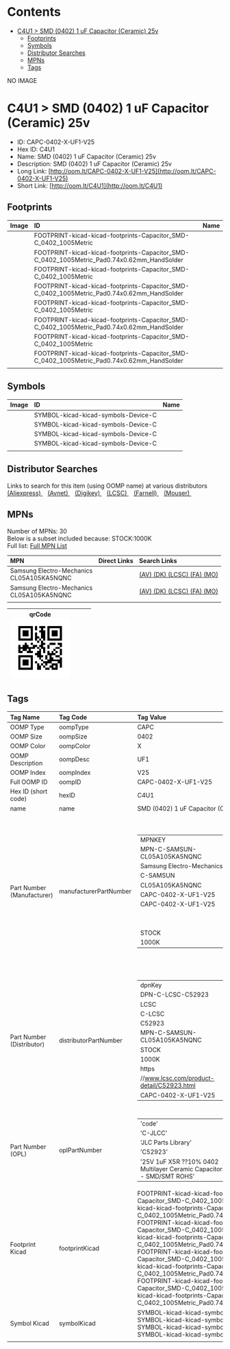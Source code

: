 



Contents
========

* [C4U1 > SMD (0402) 1 uF Capacitor (Ceramic) 25v](#c4u1--smd-0402-1-uf-capacitor-ceramic-25v)
	* [Footprints](#footprints)
	* [Symbols](#symbols)
	* [Distributor Searches](#distributor-searches)
	* [MPNs](#mpns)
	* [Tags](#tags)
  
NO IMAGE  
# C4U1 > SMD (0402) 1 uF Capacitor (Ceramic) 25v

- ID: CAPC-0402-X-UF1-V25
- Hex ID: C4U1
- Name: SMD (0402) 1 uF Capacitor (Ceramic) 25v
- Description: SMD (0402) 1 uF Capacitor (Ceramic) 25v
- Long Link: [http://oom.lt/CAPC-0402-X-UF1-V25](http://oom.lt/CAPC-0402-X-UF1-V25)
- Short Link: [http://oom.lt/C4U1](http://oom.lt/C4U1)

## Footprints
  

|Image|ID|Name|
| :--- | :--- | :--- |
||FOOTPRINT-kicad-kicad-footprints-Capacitor_SMD-C_0402_1005Metric||
||FOOTPRINT-kicad-kicad-footprints-Capacitor_SMD-C_0402_1005Metric_Pad0.74x0.62mm_HandSolder||
||FOOTPRINT-kicad-kicad-footprints-Capacitor_SMD-C_0402_1005Metric||
||FOOTPRINT-kicad-kicad-footprints-Capacitor_SMD-C_0402_1005Metric_Pad0.74x0.62mm_HandSolder||
||FOOTPRINT-kicad-kicad-footprints-Capacitor_SMD-C_0402_1005Metric||
||FOOTPRINT-kicad-kicad-footprints-Capacitor_SMD-C_0402_1005Metric_Pad0.74x0.62mm_HandSolder||
||FOOTPRINT-kicad-kicad-footprints-Capacitor_SMD-C_0402_1005Metric||
||FOOTPRINT-kicad-kicad-footprints-Capacitor_SMD-C_0402_1005Metric_Pad0.74x0.62mm_HandSolder||
||||

## Symbols
  

|Image|ID|Name|
| :--- | :--- | :--- |
|![]()|SYMBOL-kicad-kicad-symbols-Device-C||
|![]()|SYMBOL-kicad-kicad-symbols-Device-C||
|![]()|SYMBOL-kicad-kicad-symbols-Device-C||
|![]()|SYMBOL-kicad-kicad-symbols-Device-C||
||||

## Distributor Searches
  
Links to search for this item (using OOMP name) at various distributors  
[(Aliexpress) ](https://www.aliexpress.com/wholesale?SearchText=1117SMD+0402+1+uF+Capacitor+Ceramic+25v)&nbsp;&nbsp;&nbsp;[(Avnet) ](https://www.avnet.com/shop/us/search/SMD+0402+1+uF+Capacitor+Ceramic+25v)&nbsp;&nbsp;&nbsp;[(Digikey) ](https://www.digikey.co.uk/en/products/result?s=SMD+0402+1+uF+Capacitor+Ceramic+25v)&nbsp;&nbsp;&nbsp;[(LCSC) ](https://www.lcsc.com/search?q=SMD+0402+1+uF+Capacitor+Ceramic+25v)&nbsp;&nbsp;&nbsp;[(Farnell) ](https://uk.farnell.com/search?st=SMD+0402+1+uF+Capacitor+Ceramic+25v)&nbsp;&nbsp;&nbsp;[(Mouser) ](https://www.mouser.com/c/?q=SMD+0402+1+uF+Capacitor+Ceramic+25v)&nbsp;&nbsp;&nbsp;
## MPNs
  
Number of MPNs: 30<br>Below is a subset included because: STOCK:1000K <br>Full list: [Full MPN List](MPNLIST.md)  

|MPN|Direct Links|Search Links|
| :--- | :--- | :--- |
|Samsung Electro-Mechanics<br>CL05A105KA5NQNC||[(AV) ](https://www.avnet.com/shop/us/search/CL05A105KA5NQNC)[(DK) ](https://www.digikey.co.uk/products/en?keywords=CL05A105KA5NQNC)[(LCSC) ](https://www.lcsc.com/search?q=CL05A105KA5NQNC)[(FA) ](https://uk.farnell.com/search?st=CL05A105KA5NQNC)[(MO) ](https://www.mouser.com/c/?q=CL05A105KA5NQNC)|
|Samsung Electro-Mechanics<br>CL05A105KA5NQNC||[(AV) ](https://www.avnet.com/shop/us/search/CL05A105KA5NQNC)[(DK) ](https://www.digikey.co.uk/products/en?keywords=CL05A105KA5NQNC)[(LCSC) ](https://www.lcsc.com/search?q=CL05A105KA5NQNC)[(FA) ](https://uk.farnell.com/search?st=CL05A105KA5NQNC)[(MO) ](https://www.mouser.com/c/?q=CL05A105KA5NQNC)|
||||
  

|qrCode<br>[![](https://raw.githubusercontent.com/oomlout/oomlout_OOMP_parts_V2/main/CAPC/0402/X/UF1/V25/qrCode_140.png)](https://github.com/oomlout/oomlout_OOMP_parts_V2/tree/main/CAPC/0402/X/UF1/V25/qrCode.png)||||
| :---: | :---: | :---: | :---: |

## Tags
  

|Tag Name|Tag Code|Tag Value|
| :--- | :--- | :--- |
|OOMP Type|oompType|CAPC|
|OOMP Size|oompSize|0402|
|OOMP Color|oompColor|X|
|OOMP Description|oompDesc|UF1|
|OOMP Index|oompIndex|V25|
|Full OOMP ID|oompID|CAPC-0402-X-UF1-V25|
|Hex ID (short code)|hexID|C4U1|
|name|name|SMD (0402) 1 uF Capacitor (Ceramic) 25v|
|Part Number (Manufacturer)|manufacturerPartNumber|<table><tr><td>MPNKEY</td></tr><tr><td> MPN-C-SAMSUN-CL05A105KA5NQNC</td><td> MANUFACTURER</td></tr><tr><td> Samsung Electro-Mechanics</td><td> MANUCODE</td></tr><tr><td> C-SAMSUN</td><td> MPN</td></tr><tr><td> CL05A105KA5NQNC</td><td> OOMPIDPARTIAL</td></tr><tr><td> CAPC-0402-X-UF1-V25</td><td> OOMPID</td></tr><tr><td> CAPC-0402-X-UF1-V25</td><td> LINK</td></tr><tr><td> </td><td> DESCRIPTION</td></tr><tr><td> </td><td> TAGS</td></tr><tr><td> STOCK</td></tr><tr><td>1000K</td></tr></table></td><td> <table><tr><td>MPNKEY</td></tr><tr><td> MPN-C-FHGUAN-0402F105M250NT</td><td> MANUFACTURER</td></tr><tr><td> FH (Guangdong Fenghua Advanced Tech)</td><td> MANUCODE</td></tr><tr><td> C-FHGUAN</td><td> MPN</td></tr><tr><td> 0402F105M250NT</td><td> OOMPIDPARTIAL</td></tr><tr><td> CAPC-0402-X-UF1-V25</td><td> OOMPID</td></tr><tr><td> CAPC-0402-X-UF1-V25</td><td> LINK</td></tr><tr><td> </td><td> DESCRIPTION</td></tr><tr><td> </td><td> TAGS</td></tr><tr><td> </td></tr></table></td><td> <table><tr><td>MPNKEY</td></tr><tr><td> MPN-C-MURATA-GRM155R61E105KA12D</td><td> MANUFACTURER</td></tr><tr><td> Murata Electronics</td><td> MANUCODE</td></tr><tr><td> C-MURATA</td><td> MPN</td></tr><tr><td> GRM155R61E105KA12D</td><td> OOMPIDPARTIAL</td></tr><tr><td> CAPC-0402-X-UF1-V25</td><td> OOMPID</td></tr><tr><td> CAPC-0402-X-UF1-V25</td><td> LINK</td></tr><tr><td> </td><td> DESCRIPTION</td></tr><tr><td> </td><td> TAGS</td></tr><tr><td> STOCK</td></tr><tr><td>100K</td></tr></table></td><td> <table><tr><td>MPNKEY</td></tr><tr><td> MPN-C-TDK-CGB2A1JB1E105KT000E</td><td> MANUFACTURER</td></tr><tr><td> TDK</td><td> MANUCODE</td></tr><tr><td> C-TDK</td><td> MPN</td></tr><tr><td> CGB2A1JB1E105KT000E</td><td> OOMPIDPARTIAL</td></tr><tr><td> CAPC-0402-X-UF1-V25</td><td> OOMPID</td></tr><tr><td> CAPC-0402-X-UF1-V25</td><td> LINK</td></tr><tr><td> </td><td> DESCRIPTION</td></tr><tr><td> </td><td> TAGS</td></tr><tr><td> STOCK</td></tr><tr><td>1K</td></tr></table></td><td> <table><tr><td>MPNKEY</td></tr><tr><td> MPN-C-MURATA-GRM155R61E105MA12D</td><td> MANUFACTURER</td></tr><tr><td> Murata Electronics</td><td> MANUCODE</td></tr><tr><td> C-MURATA</td><td> MPN</td></tr><tr><td> GRM155R61E105MA12D</td><td> OOMPIDPARTIAL</td></tr><tr><td> CAPC-0402-X-UF1-V25</td><td> OOMPID</td></tr><tr><td> CAPC-0402-X-UF1-V25</td><td> LINK</td></tr><tr><td> </td><td> DESCRIPTION</td></tr><tr><td> </td><td> TAGS</td></tr><tr><td> </td></tr></table></td><td> <table><tr><td>MPNKEY</td></tr><tr><td> MPN-C-TDK-C1005X5R1E105KT000E</td><td> MANUFACTURER</td></tr><tr><td> TDK</td><td> MANUCODE</td></tr><tr><td> C-TDK</td><td> MPN</td></tr><tr><td> C1005X5R1E105KT000E</td><td> OOMPIDPARTIAL</td></tr><tr><td> CAPC-0402-X-UF1-V25</td><td> OOMPID</td></tr><tr><td> CAPC-0402-X-UF1-V25</td><td> LINK</td></tr><tr><td> </td><td> DESCRIPTION</td></tr><tr><td> </td><td> TAGS</td></tr><tr><td> STOCK</td></tr><tr><td>1K</td></tr></table></td><td> <table><tr><td>MPNKEY</td></tr><tr><td> MPN-C-WALSIN-0402X105K250CT</td><td> MANUFACTURER</td></tr><tr><td> Walsin Tech Corp</td><td> MANUCODE</td></tr><tr><td> C-WALSIN</td><td> MPN</td></tr><tr><td> 0402X105K250CT</td><td> OOMPIDPARTIAL</td></tr><tr><td> CAPC-0402-X-UF1-V25</td><td> OOMPID</td></tr><tr><td> CAPC-0402-X-UF1-V25</td><td> LINK</td></tr><tr><td> </td><td> DESCRIPTION</td></tr><tr><td> </td><td> TAGS</td></tr><tr><td> STOCK</td></tr><tr><td>10K</td></tr></table></td><td> <table><tr><td>MPNKEY</td></tr><tr><td> MPN-C-TAIYOY-TMK105BJ105KV-F</td><td> MANUFACTURER</td></tr><tr><td> Taiyo Yuden</td><td> MANUCODE</td></tr><tr><td> C-TAIYOY</td><td> MPN</td></tr><tr><td> TMK105BJ105KV-F</td><td> OOMPIDPARTIAL</td></tr><tr><td> CAPC-0402-X-UF1-V25</td><td> OOMPID</td></tr><tr><td> CAPC-0402-X-UF1-V25</td><td> LINK</td></tr><tr><td> </td><td> DESCRIPTION</td></tr><tr><td> </td><td> TAGS</td></tr><tr><td> STOCK</td></tr><tr><td>10K</td></tr></table></td><td> <table><tr><td>MPNKEY</td></tr><tr><td> MPN-C-SAMSUN-CL05X105KA5NQNC</td><td> MANUFACTURER</td></tr><tr><td> Samsung Electro-Mechanics</td><td> MANUCODE</td></tr><tr><td> C-SAMSUN</td><td> MPN</td></tr><tr><td> CL05X105KA5NQNC</td><td> OOMPIDPARTIAL</td></tr><tr><td> CAPC-0402-X-UF1-V25</td><td> OOMPID</td></tr><tr><td> CAPC-0402-X-UF1-V25</td><td> LINK</td></tr><tr><td> </td><td> DESCRIPTION</td></tr><tr><td> </td><td> TAGS</td></tr><tr><td> STOCK</td></tr><tr><td>10K</td></tr></table></td><td> <table><tr><td>MPNKEY</td></tr><tr><td> MPN-C-YAGEO-CC0402KRX5R8BB105</td><td> MANUFACTURER</td></tr><tr><td> YAGEO</td><td> MANUCODE</td></tr><tr><td> C-YAGEO</td><td> MPN</td></tr><tr><td> CC0402KRX5R8BB105</td><td> OOMPIDPARTIAL</td></tr><tr><td> CAPC-0402-X-UF1-V25</td><td> OOMPID</td></tr><tr><td> CAPC-0402-X-UF1-V25</td><td> LINK</td></tr><tr><td> </td><td> DESCRIPTION</td></tr><tr><td> </td><td> TAGS</td></tr><tr><td> STOCK</td></tr><tr><td>10K</td></tr></table></td><td> <table><tr><td>MPNKEY</td></tr><tr><td> MPN-C-MURATA-GRM155R61E105KE11D</td><td> MANUFACTURER</td></tr><tr><td> Murata Electronics</td><td> MANUCODE</td></tr><tr><td> C-MURATA</td><td> MPN</td></tr><tr><td> GRM155R61E105KE11D</td><td> OOMPIDPARTIAL</td></tr><tr><td> CAPC-0402-X-UF1-V25</td><td> OOMPID</td></tr><tr><td> CAPC-0402-X-UF1-V25</td><td> LINK</td></tr><tr><td> </td><td> DESCRIPTION</td></tr><tr><td> </td><td> TAGS</td></tr><tr><td> </td></tr></table></td><td> <table><tr><td>MPNKEY</td></tr><tr><td> MPN-C-TDK-CGB2A1X5R1E105KT000E</td><td> MANUFACTURER</td></tr><tr><td> TDK</td><td> MANUCODE</td></tr><tr><td> C-TDK</td><td> MPN</td></tr><tr><td> CGB2A1X5R1E105KT000E</td><td> OOMPIDPARTIAL</td></tr><tr><td> CAPC-0402-X-UF1-V25</td><td> OOMPID</td></tr><tr><td> CAPC-0402-X-UF1-V25</td><td> LINK</td></tr><tr><td> </td><td> DESCRIPTION</td></tr><tr><td> </td><td> TAGS</td></tr><tr><td> STOCK</td></tr><tr><td>10K</td></tr></table></td><td> <table><tr><td>MPNKEY</td></tr><tr><td> MPN-C-SANYEA-C0402X5R105K250NT</td><td> MANUFACTURER</td></tr><tr><td> SANYEAR</td><td> MANUCODE</td></tr><tr><td> C-SANYEA</td><td> MPN</td></tr><tr><td> C0402X5R105K250NT</td><td> OOMPIDPARTIAL</td></tr><tr><td> CAPC-0402-X-UF1-V25</td><td> OOMPID</td></tr><tr><td> CAPC-0402-X-UF1-V25</td><td> LINK</td></tr><tr><td> </td><td> DESCRIPTION</td></tr><tr><td> </td><td> TAGS</td></tr><tr><td> STOCK</td></tr><tr><td>100K</td></tr></table></td><td> <table><tr><td>MPNKEY</td></tr><tr><td> MPN-C-PSAPRO-FS15B105K250PNG</td><td> MANUFACTURER</td></tr><tr><td> PSA(Prosperity Dielectrics)</td><td> MANUCODE</td></tr><tr><td> C-PSAPRO</td><td> MPN</td></tr><tr><td> FS15B105K250PNG</td><td> OOMPIDPARTIAL</td></tr><tr><td> CAPC-0402-X-UF1-V25</td><td> OOMPID</td></tr><tr><td> CAPC-0402-X-UF1-V25</td><td> LINK</td></tr><tr><td> </td><td> DESCRIPTION</td></tr><tr><td> </td><td> TAGS</td></tr><tr><td> </td></tr></table></td><td> <table><tr><td>MPNKEY</td></tr><tr><td> MPN-C-FHGUAN-0402X105K250NT</td><td> MANUFACTURER</td></tr><tr><td> FH (Guangdong Fenghua Advanced Tech)</td><td> MANUCODE</td></tr><tr><td> C-FHGUAN</td><td> MPN</td></tr><tr><td> 0402X105K250NT</td><td> OOMPIDPARTIAL</td></tr><tr><td> CAPC-0402-X-UF1-V25</td><td> OOMPID</td></tr><tr><td> CAPC-0402-X-UF1-V25</td><td> LINK</td></tr><tr><td> </td><td> DESCRIPTION</td></tr><tr><td> </td><td> TAGS</td></tr><tr><td> STOCK</td></tr><tr><td>10K</td></tr></table></td><td> <table><tr><td>MPNKEY</td></tr><tr><td> MPN-C-SAMSUN-CL05A105KA5NQNC</td><td> MANUFACTURER</td></tr><tr><td> Samsung Electro-Mechanics</td><td> MANUCODE</td></tr><tr><td> C-SAMSUN</td><td> MPN</td></tr><tr><td> CL05A105KA5NQNC</td><td> OOMPIDPARTIAL</td></tr><tr><td> CAPC-0402-X-UF1-V25</td><td> OOMPID</td></tr><tr><td> CAPC-0402-X-UF1-V25</td><td> LINK</td></tr><tr><td> </td><td> DESCRIPTION</td></tr><tr><td> </td><td> TAGS</td></tr><tr><td> STOCK</td></tr><tr><td>1000K</td></tr></table></td><td> <table><tr><td>MPNKEY</td></tr><tr><td> MPN-C-FHGUAN-0402F105M250NT</td><td> MANUFACTURER</td></tr><tr><td> FH (Guangdong Fenghua Advanced Tech)</td><td> MANUCODE</td></tr><tr><td> C-FHGUAN</td><td> MPN</td></tr><tr><td> 0402F105M250NT</td><td> OOMPIDPARTIAL</td></tr><tr><td> CAPC-0402-X-UF1-V25</td><td> OOMPID</td></tr><tr><td> CAPC-0402-X-UF1-V25</td><td> LINK</td></tr><tr><td> </td><td> DESCRIPTION</td></tr><tr><td> </td><td> TAGS</td></tr><tr><td> </td></tr></table></td><td> <table><tr><td>MPNKEY</td></tr><tr><td> MPN-C-MURATA-GRM155R61E105KA12D</td><td> MANUFACTURER</td></tr><tr><td> Murata Electronics</td><td> MANUCODE</td></tr><tr><td> C-MURATA</td><td> MPN</td></tr><tr><td> GRM155R61E105KA12D</td><td> OOMPIDPARTIAL</td></tr><tr><td> CAPC-0402-X-UF1-V25</td><td> OOMPID</td></tr><tr><td> CAPC-0402-X-UF1-V25</td><td> LINK</td></tr><tr><td> </td><td> DESCRIPTION</td></tr><tr><td> </td><td> TAGS</td></tr><tr><td> STOCK</td></tr><tr><td>100K</td></tr></table></td><td> <table><tr><td>MPNKEY</td></tr><tr><td> MPN-C-TDK-CGB2A1JB1E105KT000E</td><td> MANUFACTURER</td></tr><tr><td> TDK</td><td> MANUCODE</td></tr><tr><td> C-TDK</td><td> MPN</td></tr><tr><td> CGB2A1JB1E105KT000E</td><td> OOMPIDPARTIAL</td></tr><tr><td> CAPC-0402-X-UF1-V25</td><td> OOMPID</td></tr><tr><td> CAPC-0402-X-UF1-V25</td><td> LINK</td></tr><tr><td> </td><td> DESCRIPTION</td></tr><tr><td> </td><td> TAGS</td></tr><tr><td> STOCK</td></tr><tr><td>1K</td></tr></table></td><td> <table><tr><td>MPNKEY</td></tr><tr><td> MPN-C-MURATA-GRM155R61E105MA12D</td><td> MANUFACTURER</td></tr><tr><td> Murata Electronics</td><td> MANUCODE</td></tr><tr><td> C-MURATA</td><td> MPN</td></tr><tr><td> GRM155R61E105MA12D</td><td> OOMPIDPARTIAL</td></tr><tr><td> CAPC-0402-X-UF1-V25</td><td> OOMPID</td></tr><tr><td> CAPC-0402-X-UF1-V25</td><td> LINK</td></tr><tr><td> </td><td> DESCRIPTION</td></tr><tr><td> </td><td> TAGS</td></tr><tr><td> </td></tr></table></td><td> <table><tr><td>MPNKEY</td></tr><tr><td> MPN-C-TDK-C1005X5R1E105KT000E</td><td> MANUFACTURER</td></tr><tr><td> TDK</td><td> MANUCODE</td></tr><tr><td> C-TDK</td><td> MPN</td></tr><tr><td> C1005X5R1E105KT000E</td><td> OOMPIDPARTIAL</td></tr><tr><td> CAPC-0402-X-UF1-V25</td><td> OOMPID</td></tr><tr><td> CAPC-0402-X-UF1-V25</td><td> LINK</td></tr><tr><td> </td><td> DESCRIPTION</td></tr><tr><td> </td><td> TAGS</td></tr><tr><td> STOCK</td></tr><tr><td>1K</td></tr></table></td><td> <table><tr><td>MPNKEY</td></tr><tr><td> MPN-C-WALSIN-0402X105K250CT</td><td> MANUFACTURER</td></tr><tr><td> Walsin Tech Corp</td><td> MANUCODE</td></tr><tr><td> C-WALSIN</td><td> MPN</td></tr><tr><td> 0402X105K250CT</td><td> OOMPIDPARTIAL</td></tr><tr><td> CAPC-0402-X-UF1-V25</td><td> OOMPID</td></tr><tr><td> CAPC-0402-X-UF1-V25</td><td> LINK</td></tr><tr><td> </td><td> DESCRIPTION</td></tr><tr><td> </td><td> TAGS</td></tr><tr><td> STOCK</td></tr><tr><td>10K</td></tr></table></td><td> <table><tr><td>MPNKEY</td></tr><tr><td> MPN-C-TAIYOY-TMK105BJ105KV-F</td><td> MANUFACTURER</td></tr><tr><td> Taiyo Yuden</td><td> MANUCODE</td></tr><tr><td> C-TAIYOY</td><td> MPN</td></tr><tr><td> TMK105BJ105KV-F</td><td> OOMPIDPARTIAL</td></tr><tr><td> CAPC-0402-X-UF1-V25</td><td> OOMPID</td></tr><tr><td> CAPC-0402-X-UF1-V25</td><td> LINK</td></tr><tr><td> </td><td> DESCRIPTION</td></tr><tr><td> </td><td> TAGS</td></tr><tr><td> STOCK</td></tr><tr><td>10K</td></tr></table></td><td> <table><tr><td>MPNKEY</td></tr><tr><td> MPN-C-SAMSUN-CL05X105KA5NQNC</td><td> MANUFACTURER</td></tr><tr><td> Samsung Electro-Mechanics</td><td> MANUCODE</td></tr><tr><td> C-SAMSUN</td><td> MPN</td></tr><tr><td> CL05X105KA5NQNC</td><td> OOMPIDPARTIAL</td></tr><tr><td> CAPC-0402-X-UF1-V25</td><td> OOMPID</td></tr><tr><td> CAPC-0402-X-UF1-V25</td><td> LINK</td></tr><tr><td> </td><td> DESCRIPTION</td></tr><tr><td> </td><td> TAGS</td></tr><tr><td> STOCK</td></tr><tr><td>10K</td></tr></table></td><td> <table><tr><td>MPNKEY</td></tr><tr><td> MPN-C-YAGEO-CC0402KRX5R8BB105</td><td> MANUFACTURER</td></tr><tr><td> YAGEO</td><td> MANUCODE</td></tr><tr><td> C-YAGEO</td><td> MPN</td></tr><tr><td> CC0402KRX5R8BB105</td><td> OOMPIDPARTIAL</td></tr><tr><td> CAPC-0402-X-UF1-V25</td><td> OOMPID</td></tr><tr><td> CAPC-0402-X-UF1-V25</td><td> LINK</td></tr><tr><td> </td><td> DESCRIPTION</td></tr><tr><td> </td><td> TAGS</td></tr><tr><td> STOCK</td></tr><tr><td>10K</td></tr></table></td><td> <table><tr><td>MPNKEY</td></tr><tr><td> MPN-C-MURATA-GRM155R61E105KE11D</td><td> MANUFACTURER</td></tr><tr><td> Murata Electronics</td><td> MANUCODE</td></tr><tr><td> C-MURATA</td><td> MPN</td></tr><tr><td> GRM155R61E105KE11D</td><td> OOMPIDPARTIAL</td></tr><tr><td> CAPC-0402-X-UF1-V25</td><td> OOMPID</td></tr><tr><td> CAPC-0402-X-UF1-V25</td><td> LINK</td></tr><tr><td> </td><td> DESCRIPTION</td></tr><tr><td> </td><td> TAGS</td></tr><tr><td> </td></tr></table></td><td> <table><tr><td>MPNKEY</td></tr><tr><td> MPN-C-TDK-CGB2A1X5R1E105KT000E</td><td> MANUFACTURER</td></tr><tr><td> TDK</td><td> MANUCODE</td></tr><tr><td> C-TDK</td><td> MPN</td></tr><tr><td> CGB2A1X5R1E105KT000E</td><td> OOMPIDPARTIAL</td></tr><tr><td> CAPC-0402-X-UF1-V25</td><td> OOMPID</td></tr><tr><td> CAPC-0402-X-UF1-V25</td><td> LINK</td></tr><tr><td> </td><td> DESCRIPTION</td></tr><tr><td> </td><td> TAGS</td></tr><tr><td> STOCK</td></tr><tr><td>10K</td></tr></table></td><td> <table><tr><td>MPNKEY</td></tr><tr><td> MPN-C-SANYEA-C0402X5R105K250NT</td><td> MANUFACTURER</td></tr><tr><td> SANYEAR</td><td> MANUCODE</td></tr><tr><td> C-SANYEA</td><td> MPN</td></tr><tr><td> C0402X5R105K250NT</td><td> OOMPIDPARTIAL</td></tr><tr><td> CAPC-0402-X-UF1-V25</td><td> OOMPID</td></tr><tr><td> CAPC-0402-X-UF1-V25</td><td> LINK</td></tr><tr><td> </td><td> DESCRIPTION</td></tr><tr><td> </td><td> TAGS</td></tr><tr><td> STOCK</td></tr><tr><td>100K</td></tr></table></td><td> <table><tr><td>MPNKEY</td></tr><tr><td> MPN-C-PSAPRO-FS15B105K250PNG</td><td> MANUFACTURER</td></tr><tr><td> PSA(Prosperity Dielectrics)</td><td> MANUCODE</td></tr><tr><td> C-PSAPRO</td><td> MPN</td></tr><tr><td> FS15B105K250PNG</td><td> OOMPIDPARTIAL</td></tr><tr><td> CAPC-0402-X-UF1-V25</td><td> OOMPID</td></tr><tr><td> CAPC-0402-X-UF1-V25</td><td> LINK</td></tr><tr><td> </td><td> DESCRIPTION</td></tr><tr><td> </td><td> TAGS</td></tr><tr><td> </td></tr></table></td><td> <table><tr><td>MPNKEY</td></tr><tr><td> MPN-C-FHGUAN-0402X105K250NT</td><td> MANUFACTURER</td></tr><tr><td> FH (Guangdong Fenghua Advanced Tech)</td><td> MANUCODE</td></tr><tr><td> C-FHGUAN</td><td> MPN</td></tr><tr><td> 0402X105K250NT</td><td> OOMPIDPARTIAL</td></tr><tr><td> CAPC-0402-X-UF1-V25</td><td> OOMPID</td></tr><tr><td> CAPC-0402-X-UF1-V25</td><td> LINK</td></tr><tr><td> </td><td> DESCRIPTION</td></tr><tr><td> </td><td> TAGS</td></tr><tr><td> STOCK</td></tr><tr><td>10K</td></tr></table>|
|Part Number (Distributor)|distributorPartNumber|<table><tr><td>dpnKey</td></tr><tr><td> DPN-C-LCSC-C52923</td><td> DISTRIBUTOR</td></tr><tr><td> LCSC</td><td> DISTRCODE</td></tr><tr><td> C-LCSC</td><td> DPN</td></tr><tr><td> C52923</td><td> MPN</td></tr><tr><td> MPN-C-SAMSUN-CL05A105KA5NQNC</td><td> TAGS</td></tr><tr><td> STOCK</td></tr><tr><td>1000K</td><td> LINK</td></tr><tr><td> https</td></tr><tr><td>//www.lcsc.com/product-detail/C52923.html</td><td> OOMPID</td></tr><tr><td> CAPC-0402-X-UF1-V25</td></tr></table></td><td> <table><tr><td>dpnKey</td></tr><tr><td> DPN-C-LCSC-C53270</td><td> DISTRIBUTOR</td></tr><tr><td> LCSC</td><td> DISTRCODE</td></tr><tr><td> C-LCSC</td><td> DPN</td></tr><tr><td> C53270</td><td> MPN</td></tr><tr><td> MPN-C-FHGUAN-0402F105M250NT</td><td> TAGS</td></tr><tr><td> </td><td> LINK</td></tr><tr><td> https</td></tr><tr><td>//www.lcsc.com/product-detail/C53270.html</td><td> OOMPID</td></tr><tr><td> CAPC-0402-X-UF1-V25</td></tr></table></td><td> <table><tr><td>dpnKey</td></tr><tr><td> DPN-C-LCSC-C77009</td><td> DISTRIBUTOR</td></tr><tr><td> LCSC</td><td> DISTRCODE</td></tr><tr><td> C-LCSC</td><td> DPN</td></tr><tr><td> C77009</td><td> MPN</td></tr><tr><td> MPN-C-MURATA-GRM155R61E105KA12D</td><td> TAGS</td></tr><tr><td> STOCK</td></tr><tr><td>100K</td><td> LINK</td></tr><tr><td> https</td></tr><tr><td>//www.lcsc.com/product-detail/C77009.html</td><td> OOMPID</td></tr><tr><td> CAPC-0402-X-UF1-V25</td></tr></table></td><td> <table><tr><td>dpnKey</td></tr><tr><td> DPN-C-LCSC-C82455</td><td> DISTRIBUTOR</td></tr><tr><td> LCSC</td><td> DISTRCODE</td></tr><tr><td> C-LCSC</td><td> DPN</td></tr><tr><td> C82455</td><td> MPN</td></tr><tr><td> MPN-C-TDK-CGB2A1JB1E105KT000E</td><td> TAGS</td></tr><tr><td> STOCK</td></tr><tr><td>1K</td><td> LINK</td></tr><tr><td> https</td></tr><tr><td>//www.lcsc.com/product-detail/C82455.html</td><td> OOMPID</td></tr><tr><td> CAPC-0402-X-UF1-V25</td></tr></table></td><td> <table><tr><td>dpnKey</td></tr><tr><td> DPN-C-LCSC-C181014</td><td> DISTRIBUTOR</td></tr><tr><td> LCSC</td><td> DISTRCODE</td></tr><tr><td> C-LCSC</td><td> DPN</td></tr><tr><td> C181014</td><td> MPN</td></tr><tr><td> MPN-C-MURATA-GRM155R61E105MA12D</td><td> TAGS</td></tr><tr><td> </td><td> LINK</td></tr><tr><td> https</td></tr><tr><td>//www.lcsc.com/product-detail/C181014.html</td><td> OOMPID</td></tr><tr><td> CAPC-0402-X-UF1-V25</td></tr></table></td><td> <table><tr><td>dpnKey</td></tr><tr><td> DPN-C-LCSC-C191909</td><td> DISTRIBUTOR</td></tr><tr><td> LCSC</td><td> DISTRCODE</td></tr><tr><td> C-LCSC</td><td> DPN</td></tr><tr><td> C191909</td><td> MPN</td></tr><tr><td> MPN-C-TDK-C1005X5R1E105KT000E</td><td> TAGS</td></tr><tr><td> STOCK</td></tr><tr><td>1K</td><td> LINK</td></tr><tr><td> https</td></tr><tr><td>//www.lcsc.com/product-detail/C191909.html</td><td> OOMPID</td></tr><tr><td> CAPC-0402-X-UF1-V25</td></tr></table></td><td> <table><tr><td>dpnKey</td></tr><tr><td> DPN-C-LCSC-C237173</td><td> DISTRIBUTOR</td></tr><tr><td> LCSC</td><td> DISTRCODE</td></tr><tr><td> C-LCSC</td><td> DPN</td></tr><tr><td> C237173</td><td> MPN</td></tr><tr><td> MPN-C-WALSIN-0402X105K250CT</td><td> TAGS</td></tr><tr><td> STOCK</td></tr><tr><td>10K</td><td> LINK</td></tr><tr><td> https</td></tr><tr><td>//www.lcsc.com/product-detail/C237173.html</td><td> OOMPID</td></tr><tr><td> CAPC-0402-X-UF1-V25</td></tr></table></td><td> <table><tr><td>dpnKey</td></tr><tr><td> DPN-C-LCSC-C268023</td><td> DISTRIBUTOR</td></tr><tr><td> LCSC</td><td> DISTRCODE</td></tr><tr><td> C-LCSC</td><td> DPN</td></tr><tr><td> C268023</td><td> MPN</td></tr><tr><td> MPN-C-TAIYOY-TMK105BJ105KV-F</td><td> TAGS</td></tr><tr><td> STOCK</td></tr><tr><td>10K</td><td> LINK</td></tr><tr><td> https</td></tr><tr><td>//www.lcsc.com/product-detail/C268023.html</td><td> OOMPID</td></tr><tr><td> CAPC-0402-X-UF1-V25</td></tr></table></td><td> <table><tr><td>dpnKey</td></tr><tr><td> DPN-C-LCSC-C307454</td><td> DISTRIBUTOR</td></tr><tr><td> LCSC</td><td> DISTRCODE</td></tr><tr><td> C-LCSC</td><td> DPN</td></tr><tr><td> C307454</td><td> MPN</td></tr><tr><td> MPN-C-SAMSUN-CL05X105KA5NQNC</td><td> TAGS</td></tr><tr><td> STOCK</td></tr><tr><td>10K</td><td> LINK</td></tr><tr><td> https</td></tr><tr><td>//www.lcsc.com/product-detail/C307454.html</td><td> OOMPID</td></tr><tr><td> CAPC-0402-X-UF1-V25</td></tr></table></td><td> <table><tr><td>dpnKey</td></tr><tr><td> DPN-C-LCSC-C326568</td><td> DISTRIBUTOR</td></tr><tr><td> LCSC</td><td> DISTRCODE</td></tr><tr><td> C-LCSC</td><td> DPN</td></tr><tr><td> C326568</td><td> MPN</td></tr><tr><td> MPN-C-YAGEO-CC0402KRX5R8BB105</td><td> TAGS</td></tr><tr><td> STOCK</td></tr><tr><td>10K</td><td> LINK</td></tr><tr><td> https</td></tr><tr><td>//www.lcsc.com/product-detail/C326568.html</td><td> OOMPID</td></tr><tr><td> CAPC-0402-X-UF1-V25</td></tr></table></td><td> <table><tr><td>dpnKey</td></tr><tr><td> DPN-C-LCSC-C426636</td><td> DISTRIBUTOR</td></tr><tr><td> LCSC</td><td> DISTRCODE</td></tr><tr><td> C-LCSC</td><td> DPN</td></tr><tr><td> C426636</td><td> MPN</td></tr><tr><td> MPN-C-MURATA-GRM155R61E105KE11D</td><td> TAGS</td></tr><tr><td> </td><td> LINK</td></tr><tr><td> https</td></tr><tr><td>//www.lcsc.com/product-detail/C426636.html</td><td> OOMPID</td></tr><tr><td> CAPC-0402-X-UF1-V25</td></tr></table></td><td> <table><tr><td>dpnKey</td></tr><tr><td> DPN-C-LCSC-C432956</td><td> DISTRIBUTOR</td></tr><tr><td> LCSC</td><td> DISTRCODE</td></tr><tr><td> C-LCSC</td><td> DPN</td></tr><tr><td> C432956</td><td> MPN</td></tr><tr><td> MPN-C-TDK-CGB2A1X5R1E105KT000E</td><td> TAGS</td></tr><tr><td> STOCK</td></tr><tr><td>10K</td><td> LINK</td></tr><tr><td> https</td></tr><tr><td>//www.lcsc.com/product-detail/C432956.html</td><td> OOMPID</td></tr><tr><td> CAPC-0402-X-UF1-V25</td></tr></table></td><td> <table><tr><td>dpnKey</td></tr><tr><td> DPN-C-LCSC-C466612</td><td> DISTRIBUTOR</td></tr><tr><td> LCSC</td><td> DISTRCODE</td></tr><tr><td> C-LCSC</td><td> DPN</td></tr><tr><td> C466612</td><td> MPN</td></tr><tr><td> MPN-C-SANYEA-C0402X5R105K250NT</td><td> TAGS</td></tr><tr><td> STOCK</td></tr><tr><td>100K</td><td> LINK</td></tr><tr><td> https</td></tr><tr><td>//www.lcsc.com/product-detail/C466612.html</td><td> OOMPID</td></tr><tr><td> CAPC-0402-X-UF1-V25</td></tr></table></td><td> <table><tr><td>dpnKey</td></tr><tr><td> DPN-C-LCSC-C525326</td><td> DISTRIBUTOR</td></tr><tr><td> LCSC</td><td> DISTRCODE</td></tr><tr><td> C-LCSC</td><td> DPN</td></tr><tr><td> C525326</td><td> MPN</td></tr><tr><td> MPN-C-PSAPRO-FS15B105K250PNG</td><td> TAGS</td></tr><tr><td> </td><td> LINK</td></tr><tr><td> https</td></tr><tr><td>//www.lcsc.com/product-detail/C525326.html</td><td> OOMPID</td></tr><tr><td> CAPC-0402-X-UF1-V25</td></tr></table></td><td> <table><tr><td>dpnKey</td></tr><tr><td> DPN-C-LCSC-C967571</td><td> DISTRIBUTOR</td></tr><tr><td> LCSC</td><td> DISTRCODE</td></tr><tr><td> C-LCSC</td><td> DPN</td></tr><tr><td> C967571</td><td> MPN</td></tr><tr><td> MPN-C-FHGUAN-0402X105K250NT</td><td> TAGS</td></tr><tr><td> STOCK</td></tr><tr><td>10K</td><td> LINK</td></tr><tr><td> https</td></tr><tr><td>//www.lcsc.com/product-detail/C967571.html</td><td> OOMPID</td></tr><tr><td> CAPC-0402-X-UF1-V25</td></tr></table>|
|Part Number (OPL)|oplPartNumber|<table><tr><td>'code'</td></tr><tr><td> 'C-JLCC'</td><td> 'name'</td></tr><tr><td> 'JLC Parts Library'</td><td> 'partID'</td></tr><tr><td> 'C52923'</td><td> 'partName'</td></tr><tr><td> '25V 1uF X5R ??10% 0402  Multilayer Ceramic Capacitors MLCC - SMD/SMT ROHS'</td></tr></table>|
|Footprint Kicad|footprintKicad|FOOTPRINT-kicad-kicad-footprints-Capacitor_SMD-C_0402_1005Metric, FOOTPRINT-kicad-kicad-footprints-Capacitor_SMD-C_0402_1005Metric_Pad0.74x0.62mm_HandSolder, FOOTPRINT-kicad-kicad-footprints-Capacitor_SMD-C_0402_1005Metric, FOOTPRINT-kicad-kicad-footprints-Capacitor_SMD-C_0402_1005Metric_Pad0.74x0.62mm_HandSolder, FOOTPRINT-kicad-kicad-footprints-Capacitor_SMD-C_0402_1005Metric, FOOTPRINT-kicad-kicad-footprints-Capacitor_SMD-C_0402_1005Metric_Pad0.74x0.62mm_HandSolder, FOOTPRINT-kicad-kicad-footprints-Capacitor_SMD-C_0402_1005Metric, FOOTPRINT-kicad-kicad-footprints-Capacitor_SMD-C_0402_1005Metric_Pad0.74x0.62mm_HandSolder|
|Symbol Kicad|symbolKicad|SYMBOL-kicad-kicad-symbols-Device-C, SYMBOL-kicad-kicad-symbols-Device-C, SYMBOL-kicad-kicad-symbols-Device-C, SYMBOL-kicad-kicad-symbols-Device-C|
||||
